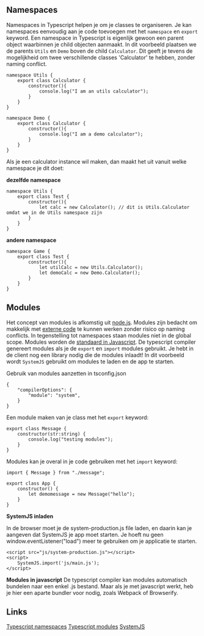 ## Namespaces
Namespaces in Typescript helpen je om je classes te organiseren. Je kan namespaces eenvoudig aan je code toevoegen met het `namespace` en `export` keyword. Een namespace in Typescript is eigenlijk gewoon een parent object waarbinnen je child objecten aanmaakt. In dit voorbeeld plaatsen we de parents `Utils` en `Demo` boven de child `Calculator`. Dit geeft je tevens de mogelijkheid om twee verschillende classes 'Calculator' te hebben, zonder naming conflict. 

```
namespace Utils {
    export class Calculator {
        constructor(){
            console.log("I am an utils calculator");
        }
    }
}

namespace Demo {
    export class Calculator {
        constructor(){
            console.log("I am a demo calculator");
        }
    }
}
```

Als je een calculator instance wil maken, dan maakt het uit vanuit welke namespace je dit doet:

**dezelfde namespace**
```
namespace Utils {
    export class Test {
        constructor(){
            let calc = new Calculator(); // dit is Utils.Calculator omdat we in de Utils namespace zijn
        }
    }
}
```

**andere namespace**
```
namespace Game {
    export class Test {
        constructor(){
            let utilCalc = new Utils.Calculator();
            let demoCalc = new Demo.Calculator();
        }
    }
}
```

## Modules
Het concept van modules is afkomstig uit [node.js](https://nodejs.org/api/modules.html). Modules zijn bedacht om makkelijk met [externe code](https://www.npmjs.com) te kunnen werken zonder risico op naming conflicts. In tegenstelling tot namespaces staan modules niet in de global scope. Modules worden de [standaard in Javascript](http://exploringjs.com/es6/ch_modules.html). De typescript compiler genereert modules als je de `export` en `import` modules gebruikt. Je hebt in de client nog een library nodig die de modules inlaadt! In dit voorbeeld wordt `SystemJS` gebruikt om modules te laden en de app te starten.

Gebruik van modules aanzetten in tsconfig.json
```
{
    "compilerOptions": {
        "module": "system",
    }
}
```

Een module maken van je class met het `export` keyword:

```
export class Message {      
    constructor(str:string) {
        console.log("testing modules");
    }
}
```

Modules kan je overal in je code gebruiken met het `import` keyword:

```
import { Message } from "./message";

export class App {
    constructor() {
        let demomessage = new Message("hello");
    }
}
```

**SystemJS inladen**

In de browser moet je de system-production.js file laden, en daarin kan je aangeven dat SystemJS je app moet starten. Je hoeft nu geen window.eventListener("load") meer te gebruiken om je applicatie te starten.
```
<script src="js/system-production.js"></script>
<script>
    SystemJS.import('js/main.js');
</script>
```

**Modules in javascript**
De typescript compiler kan modules automatisch bundelen naar een enkel .js bestand. Maar als je met javascript werkt, heb je hier een aparte bundler voor nodig, zoals Webpack of Browserify.

## Links

[Typescript namespaces](https://www.typescriptlang.org/docs/handbook/namespaces.html)
[Typescript modules](https://www.typescriptlang.org/docs/handbook/modules.html)
[SystemJS](https://github.com/systemjs/systemjs)
